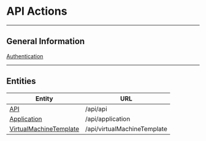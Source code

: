 ﻿# API Actions
***
## General Information
[Authentication](general/Authentication.md)
***
## Entities
Entity                                 | URL
--------------------------------------------------------- | ---------------------------
[API](entities/Api.md)                                    | /api/api
[Application](entities/Application.md)                    | /api/application
[VirtualMachineTemplate](entities/VirtualMachineTemplate) | /api/virtualMachineTemplate